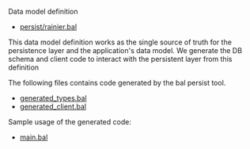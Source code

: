 Data model definition
- [persist/rainier.bal](persist/rainier.bal)

This data model definition works as the single source of truth for the persistence layer and the application's data model. We generate the DB schema and client code to interact with the persistent layer from this definition 

The following files contains code generated by the bal persist tool. 
- [generated_types.bal](generated_types.bal)
- [generated_client.bal](generated_client.bal)

Sample usage of the generated code:
- [main.bal](main.bal)